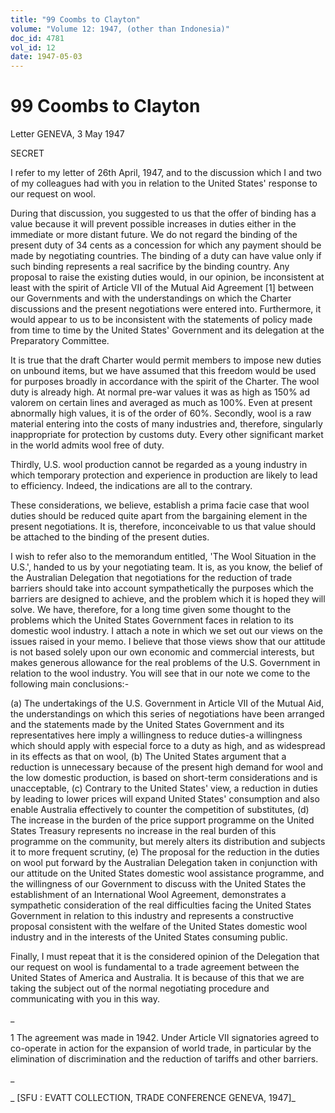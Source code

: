 ```yaml
---
title: "99 Coombs to Clayton"
volume: "Volume 12: 1947, (other than Indonesia)"
doc_id: 4781
vol_id: 12
date: 1947-05-03
---
```


# 99 Coombs to Clayton

Letter GENEVA, 3 May 1947

SECRET

I refer to my letter of 26th April, 1947, and to the discussion which I and two of my colleagues had with you in relation to the United States' response to our request on wool.

During that discussion, you suggested to us that the offer of binding has a value because it will prevent possible increases in duties either in the immediate or more distant future. We do not regard the binding of the present duty of 34 cents as a concession for which any payment should be made by negotiating countries. The binding of a duty can have value only if such binding represents a real sacrifice by the binding country. Any proposal to raise the existing duties would, in our opinion, be inconsistent at least with the spirit of Article VII of the Mutual Aid Agreement [1] between our Governments and with the understandings on which the Charter discussions and the present negotiations were entered into. Furthermore, it would appear to us to be inconsistent with the statements of policy made from time to time by the United States' Government and its delegation at the Preparatory Committee.

It is true that the draft Charter would permit members to impose new duties on unbound items, but we have assumed that this freedom would be used for purposes broadly in accordance with the spirit of the Charter. The wool duty is already high. At normal pre-war values it was as high as 150% ad valorem on certain lines and averaged as much as 100%. Even at present abnormally high values, it is of the order of 60%. Secondly, wool is a raw material entering into the costs of many industries and, therefore, singularly inappropriate for protection by customs duty. Every other significant market in the world admits wool free of duty.

Thirdly, U.S. wool production cannot be regarded as a young industry in which temporary protection and experience in production are likely to lead to efficiency. Indeed, the indications are all to the contrary.

These considerations, we believe, establish a prima facie case that wool duties should be reduced quite apart from the bargaining element in the present negotiations. It is, therefore, inconceivable to us that value should be attached to the binding of the present duties.

I wish to refer also to the memorandum entitled, 'The Wool Situation in the U.S.', handed to us by your negotiating team. It is, as you know, the belief of the Australian Delegation that negotiations for the reduction of trade barriers should take into account sympathetically the purposes which the barriers are designed to achieve, and the problem which it is hoped they will solve. We have, therefore, for a long time given some thought to the problems which the United States Government faces in relation to its domestic wool industry. I attach a note in which we set out our views on the issues raised in your memo. I believe that those views show that our attitude is not based solely upon our own economic and commercial interests, but makes generous allowance for the real problems of the U.S. Government in relation to the wool industry. You will see that in our note we come to the following main conclusions:-

(a) The undertakings of the U.S. Government in Article VII of the Mutual Aid, the understandings on which this series of negotiations have been arranged and the statements made by the United States Government and its representatives here imply a willingness to reduce duties-a willingness which should apply with especial force to a duty as high, and as widespread in its effects as that on wool, (b) The United States argument that a reduction is unnecessary because of the present high demand for wool and the low domestic production, is based on short-term considerations and is unacceptable, (c) Contrary to the United States' view, a reduction in duties by leading to lower prices will expand United States' consumption and also enable Australia effectively to counter the competition of substitutes, (d) The increase in the burden of the price support programme on the United States Treasury represents no increase in the real burden of this programme on the community, but merely alters its distribution and subjects it to more frequent scrutiny, (e) The proposal for the reduction in the duties on wool put forward by the Australian Delegation taken in conjunction with our attitude on the United States domestic wool assistance programme, and the willingness of our Government to discuss with the United States the establishment of an International Wool Agreement, demonstrates a sympathetic consideration of the real difficulties facing the United States Government in relation to this industry and represents a constructive proposal consistent with the welfare of the United States domestic wool industry and in the interests of the United States consuming public.

Finally, I must repeat that it is the considered opinion of the Delegation that our request on wool is fundamental to a trade agreement between the United States of America and Australia. It is because of this that we are taking the subject out of the normal negotiating procedure and communicating with you in this way.

_

1 The agreement was made in 1942. Under Article VII signatories agreed to co-operate in action for the expansion of world trade, in particular by the elimination of discrimination and the reduction of tariffs and other barriers.

_

_ [SFU : EVATT COLLECTION, TRADE CONFERENCE GENEVA, 1947]_
